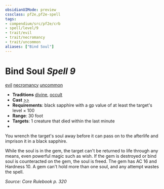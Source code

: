 ```yaml
---
obsidianUIMode: preview
cssclass: pf2e,pf2e-spell
tags:
- compendium/src/pf2e/crb
- spell/level/9
- trait/evil
- trait/necromancy
- trait/uncommon
aliases: ["Bind Soul"]
---
```

# Bind Soul *Spell 9*   
[evil](evil.md "Evil Alignment Trait")  [necromancy](necromancy.md "Necromancy School Trait")  [uncommon](uncommon.md "Uncommon Rarity Trait")  

- **Traditions** [divine](divine.md "Divine Tradition Trait"), [occult](occult.md "Occult Tradition Trait")
- **Cast** [>>](chapter-9-playing-the-game.md#Actions "Two-Action") 
- **Requirements**: black sapphire with a gp value of at least the target's level × 100
- **Range**: 30 foot
- **Targets**: 1 creature that died within the last minute
- 

You wrench the target's soul away before it can pass on to the afterlife and imprison it in a black sapphire.

While the soul is in the gem, the target can't be returned to life through any means, even powerful magic such as wish. If the gem is destroyed or bind soul is counteracted on the gem, the soul is freed. The gem has AC 16 and Hardness 10. A gem can't hold more than one soul, and any attempt wastes the spell.

*Source: Core Rulebook p. 320*